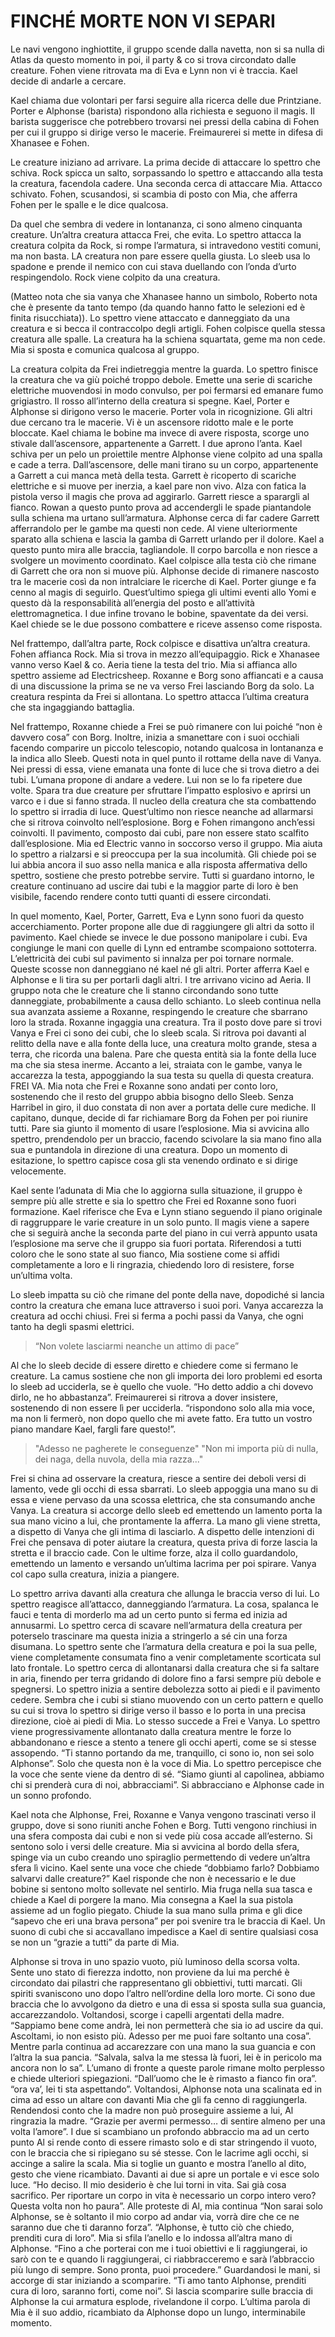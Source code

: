 # FINCHÉ MORTE NON VI SEPARI

Le navi vengono inghiottite, il gruppo scende dalla navetta, non si sa nulla di Atlas da questo momento in poi, il party & co si trova circondato dalle creature. Fohen viene ritrovata ma di Eva e Lynn non vi è traccia. Kael decide di andarle a cercare.

Kael chiama due volontari per farsi seguire alla ricerca delle due Printziane. Porter e Alphonse (barista) rispondono alla richiesta e seguono il magis. Il barista suggerisce che potrebbero trovarsi nei pressi della cabina di Fohen per cui il gruppo si dirige verso le macerie.
Freimaurerei si mette in difesa di Xhanasee e Fohen.

Le creature iniziano ad arrivare. La prima decide di attaccare lo spettro che schiva. Rock spicca un salto, sorpassando lo spettro e attaccando alla testa la creatura, facendola cadere.
Una seconda cerca di attaccare Mia. Attacco schivato. Fohen, scusandosi, si scambia di posto con Mia, che afferra Fohen per le spalle e le dice qualcosa.

Da quel che sembra di vedere in lontananza, ci sono almeno cinquanta creature. Un’altra creatura attacca Frei, che evita. Lo spettro attacca la creatura colpita da Rock, si rompe l’armatura, si intravedono vestiti comuni, ma non basta. LA creatura non pare essere quella giusta. Lo sleeb usa lo spadone e prende il nemico con cui stava duellando con l’onda d’urto respingendolo. Rock viene colpito da una creatura.

(Matteo nota che sia vanya che Xhanasee hanno un simbolo, Roberto nota che è presente da tanto tempo (da quando hanno fatto le selezioni ed è finita risucchiata)).
Lo spettro viene attaccato e danneggiato da una creatura e si becca il contraccolpo degli artigli. Fohen colpisce quella stessa creatura alle spalle. La creatura ha la schiena squartata, geme ma non cede. Mia si sposta e comunica qualcosa al gruppo.

La creatura colpita da Frei indietreggia mentre la guarda. Lo spettro finisce la creatura che va giù poiché troppo debole. Emette una serie di scariche elettriche muovendosi in modo convulso, per poi fermarsi ed emanare fumo grigiastro. Il rosso all’interno della creatura si spegne. Kael, Porter e Alphonse si dirigono verso le macerie. Porter vola in ricognizione. Gli altri due cercano tra le macerie. Vi è un ascensore ridotto male e le porte bloccate. Kael chiama le bobine ma invece di avere risposta, scorge uno stivale dall’ascensore, appartenente a Garrett. I due aprono l’anta. Kael schiva per un pelo un proiettile mentre Alphonse viene colpito ad una spalla e cade a terra. Dall’ascensore, delle mani tirano su un corpo, appartenente a Garrett a cui manca metà della testa. Garrett è ricoperto di scariche elettriche e si muove per inerzia, a kael pare non vivo. Alza con fatica la pistola verso il magis che prova ad aggirarlo. Garrett riesce a sparargli al fianco. Rowan a questo punto prova ad accendergli le spade piantandole sulla schiena ma urtano sull’armatura. Alphonse cerca di far cadere Garrett afferrandolo per le gambe ma questi non cede. Al viene ulteriormente sparato alla schiena e lascia la gamba di Garrett urlando per il dolore. Kael a questo punto mira alle braccia, tagliandole. Il corpo barcolla e non riesce a svolgere un movimento coordinato. Kael colpisce alla testa ciò che rimane di Garrett che ora non si muove più. Alphonse decide di rimanere nascosto tra le macerie così da non intralciare le ricerche di Kael. Porter giunge e fa cenno al magis di seguirlo. Quest’ultimo spiega gli ultimi eventi allo Yomi e questo dà la responsabilità all’energia del posto e all’attività elettromagnetica. I due infine trovano le bobine, spaventate da dei versi. Kael chiede se le due possono combattere e riceve assenso come risposta.

Nel frattempo, dall’altra parte, Rock colpisce e disattiva un’altra creatura. Fohen affianca Rock. Mia si trova in mezzo all’equipaggio. Rick e Xhanasee vanno verso Kael & co. Aeria tiene la testa del trio. Mia si affianca allo spettro assieme ad Electricsheep. Roxanne e Borg sono affiancati e a causa di una discussione la prima se ne va verso Frei lasciando Borg da solo. La creatura respinta da Frei si allontana. Lo spettro attacca l’ultima creatura che sta ingaggiando battaglia.

Nel frattempo, Roxanne chiede a Frei se può rimanere con lui poiché “non è davvero cosa” con Borg. Inoltre, inizia a smanettare con i suoi occhiali facendo comparire un piccolo telescopio, notando qualcosa in lontananza e la indica allo Sleeb. Questi nota in quel punto il rottame della nave di Vanya. Nei pressi di essa, viene emanata una fonte di luce che si trova dietro a dei tubi. L’umana propone di andare a vedere. Lui non se lo fa ripetere due volte. Spara tra due creature per sfruttare l’impatto esplosivo e aprirsi un varco e i due si fanno strada.
Il nucleo della creatura che sta combattendo lo spettro si irradia di luce. Quest’ultimo non riesce neanche ad allarmarsi che si ritrova coinvolto nell’esplosione. Borg e Fohen rimangono anch’essi coinvolti. Il pavimento, composto dai cubi, pare non essere stato scalfito dall’esplosione. Mia ed Electric vanno in soccorso verso il gruppo. Mia aiuta lo spettro a rialzarsi e si preoccupa per la sua incolumità. Gli chiede poi se lui abbia ancora il suo asso nella manica e alla risposta affermativa dello spettro, sostiene che presto potrebbe servire. Tutti si guardano intorno, le creature continuano ad uscire dai tubi e la maggior parte di loro è ben visibile, facendo rendere conto tutti quanti di essere circondati.

In quel momento, Kael, Porter, Garrett, Eva e Lynn sono fuori da questo accerchiamento. Porter propone alle due di raggiungere gli altri da sotto il pavimento. Kael chiede se invece le due possono manipolare i cubi. Eva congiunge le mani con quelle di Lynn ed entrambe scompaiono sottoterra. L’elettricità dei cubi sul pavimento si innalza per poi tornare normale. Queste scosse non danneggiano né kael né gli altri. Porter afferra Kael e Alphonse e li tira su per portarli dagli altri. I tre arrivano vicino ad Aeria. Il gruppo nota che le creature che li stanno circondando sono tutte danneggiate, probabilmente a causa dello schianto.
Lo sleeb continua nella sua avanzata assieme a Roxanne, respingendo le creature che sbarrano loro la strada. Roxanne ingaggia una creatura. Tra il posto dove pare si trovi Vanya e Frei ci sono dei cubi, che lo sleeb scala. Si ritrova poi davanti al relitto della nave e alla fonte della luce, una creatura molto grande, stesa a terra, che ricorda una balena. Pare che questa entità sia la fonte della luce ma che sia stesa inerme. Accanto a lei, straiata con le gambe, vanya le accarezza la testa, appoggiando la sua testa su quella di questa creatura. FREI VA.
Mia nota che Frei e Roxanne sono andati per conto loro, sostenendo che il resto del gruppo abbia bisogno dello Sleeb. Senza Harribel in giro, il duo constata di non aver a portata delle cure mediche. Il capitano, dunque, decide di far richiamare Borg da Fohen per poi riunire tutti. Pare sia giunto il momento di usare l’esplosione. Mia si avvicina allo spettro, prendendolo per un braccio, facendo scivolare la sia mano fino alla sua e puntandola in direzione di una creatura. Dopo un momento di esitazione, lo spettro capisce cosa gli sta venendo ordinato e si dirige velocemente.

Kael sente l’adunata di Mia che lo aggiorna sulla situazione, il gruppo è sempre più alle strette e sia lo spettro che Frei ed Roxanne sono fuori formazione. Kael riferisce che Eva e Lynn stiano seguendo il piano originale di raggruppare le varie creature in un solo punto. Il magis viene a sapere che si seguirà anche la seconda parte del piano in cui verrà appunto usata l’esplosione ma serve che il gruppo sia fuori portata. Riferendosi a tutti coloro che le sono state al suo fianco, Mia sostiene come si affidi completamente a loro e li ringrazia, chiedendo loro di resistere, forse un’ultima volta.

Lo sleeb impatta su ciò che rimane del ponte della nave, dopodiché si lancia contro la creatura che emana luce attraverso i suoi pori. Vanya accarezza la creatura ad occhi chiusi. Frei si ferma a pochi passi da Vanya, che ogni tanto ha degli spasmi elettrici.

>“Non volete lasciarmi neanche un attimo di pace” 

Al che lo sleeb decide di essere diretto e chiedere come si fermano le creature. La camus sostiene che non gli importa dei loro problemi ed esorta lo sleeb ad ucciderla, se è quello che vuole. “Ho detto addio a chi dovevo dirlo, ne ho abbastanza”. Freimaurerei si ritrova a dover insistere, sostenendo di non essere lì per ucciderla. “rispondono solo alla mia voce, ma non li fermerò, non dopo quello che mi avete fatto. Era tutto un vostro piano mandare Kael, fargli fare questo!”.

>"Adesso ne pagherete le conseguenze"
>"Non mi importa più di nulla, dei naga, della nuvola, della mia razza..."

Frei si china ad osservare la creatura, riesce a sentire dei deboli versi di lamento, vede gli occhi di essa sbarrati. Lo sleeb appoggia una mano su di essa e viene pervaso da una scossa elettrica, che sta consumando anche Vanya. La creatura si accorge dello sleeb ed emettendo un lamento porta la sua mano vicino a lui, che prontamente la afferra. La mano gli viene stretta, a dispetto di Vanya che gli intima di lasciarlo. A dispetto delle intenzioni di Frei che pensava di poter aiutare la creatura, questa priva di forze lascia la stretta e il braccio cade. Con le ultime forze, alza il collo guardandolo, emettendo un lamento e versando un’ultima lacrima per poi spirare. Vanya col capo sulla creatura, inizia a piangere.

Lo spettro arriva davanti alla creatura che allunga le braccia verso di lui. Lo spettro reagisce all’attacco, danneggiando l’armatura. La cosa, spalanca le fauci e tenta di morderlo ma ad un certo punto si ferma ed inizia ad annusarmi. Lo spettro cerca di scavare nell’armatura della creatura per poterselo trascinare ma questa inizia a stringerlo a sé cin una forza disumana. Lo spettro sente che l’armatura della creatura e poi la sua pelle, viene completamente consumata fino a venir completamente scorticata sul lato frontale. Lo spettro cerca di allontanarsi dalla creatura che si fa saltare in aria, finendo per terra gridando di dolore fino a farsi sempre più debole e spegnersi. Lo spettro inizia a sentire debolezza sotto ai piedi e il pavimento cedere. Sembra che i cubi si stiano muovendo con un certo pattern e quello su cui si trova lo spettro si dirige verso il basso e lo porta in una precisa direzione, cioè ai piedi di Mia. Lo stesso succede a Frei e Vanya. Lo spettro viene progressivamente allontanato dalla creatura mentre le forze lo abbandonano e riesce a stento a tenere gli occhi aperti, come se si stesse assopendo. “Ti stanno portando da me, tranquillo, ci sono io, non sei solo Alphonse”. Solo che questa non è la voce di Mia. Lo spettro percepisce che la voce che sente viene da dentro di sé. “Siamo giunti al capolinea, abbiamo chi si prenderà cura di noi, abbracciami”. Si abbracciano e Alphonse cade in un sonno profondo.

Kael nota che Alphonse, Frei, Roxanne e Vanya vengono trascinati verso il gruppo, dove si sono riuniti anche Fohen e Borg. Tutti vengono rinchiusi in una sfera composta dai cubi e non si vede più cosa accade all’esterno. Si sentono solo i versi delle creature. Mia si avvicina al bordo della sfera, spinge via un cubo creando uno spiraglio permettendo di vedere un’altra sfera lì vicino. Kael sente una voce che chiede “dobbiamo farlo? Dobbiamo salvarvi dalle creature?” Kael risponde che non è necessario e le due bobine si sentono molto sollevate nel sentirlo. Mia fruga nella sua tasca e chiede a Kael di porgere la mano. Mia consegna a Kael la sua pistola assieme ad un foglio piegato. Chiude la sua mano sulla prima e gli dice “sapevo che eri una brava persona” per poi svenire tra le braccia di Kael. Un suono di cubi che si accavallano impedisce a Kael di sentire qualsiasi cosa se non un “grazie a tutti” da parte di Mia.

Alphonse si trova in uno spazio vuoto, più luminoso della scorsa volta. Sente uno stato di fierezza indotto, non proviene da lui ma perché è circondato dai pilastri che rappresentano gli obbiettivi, tutti marcati. Gli spiriti svaniscono uno dopo l’altro nell’ordine della loro morte. Ci sono due braccia che lo avvolgono da dietro e una di essa si sposta sulla sua guancia, accarezzandolo. Voltandosi, scorge i capelli argentati della madre. “Sappiamo bene come andrà, lei non permetterà che sia io ad uscire da qui. Ascoltami, io non esisto più. Adesso per me puoi fare soltanto una cosa”. Mentre parla continua ad accarezzare con una mano la sua guancia e con l’altra la sua pancia. “Salvala, salva la me stessa là fuori, lei è in pericolo ma ancora non lo sa”. L’umano di fronte a queste parole rimane molto perplesso e chiede ulteriori spiegazioni.
“Dall’uomo che le è rimasto a fianco fin ora”. “ora va’, lei ti sta aspettando”. Voltandosi, Alphonse nota una scalinata ed in cima ad esso un altare con davanti Mia che gli fa cenno di raggiungerla. Rendendosi conto che la madre non può proseguire assieme a lui, Al ringrazia la madre. “Grazie per avermi permesso… di sentire almeno per una volta l’amore”. I due si scambiano un profondo abbraccio ma ad un certo punto Al si rende conto di essere rimasto solo e di star stringendo il vuoto, con le braccia che si ripiegano su sé stesse. Con le lacrime agli occhi, si accinge a salire la scala. Mia si toglie un guanto e mostra l’anello al dito, gesto che viene ricambiato. Davanti ai due si apre un portale e vi esce solo luce. “Ho deciso. Il mio desiderio è che lui torni in vita. Sai già cosa sacrifico. Per riportare un corpo in vita è necessario un corpo intero vero? Questa volta non ho paura”. Alle proteste di Al, mia continua “Non sarai solo Alphonse, se è soltanto il mio corpo ad andar via, vorrà dire che ce ne saranno due che ti daranno forza”. “Alphonse, è tutto ciò che chiedo, prenditi cura di loro”. Mia si sfila l’anello e lo indossa all’altra mano di Alphonse. “Fino a che porterai con me i tuoi obiettivi e li raggiungerai, io sarò con te e quando li raggiungerai, ci riabbracceremo e sarà l’abbraccio più lungo di sempre. Sono pronta, puoi procedere.” Guardandosi le mani, si accorge di star iniziando a scomparire. “Ti amo tanto Alphonse, prenditi cura di loro, saranno forti, come noi”. Si lascia scomparire sulle braccia di Alphonse la cui armatura esplode, rivelandone il corpo. L’ultima parola di Mia è il suo addio, ricambiato da Alphonse dopo un lungo, interminabile momento.